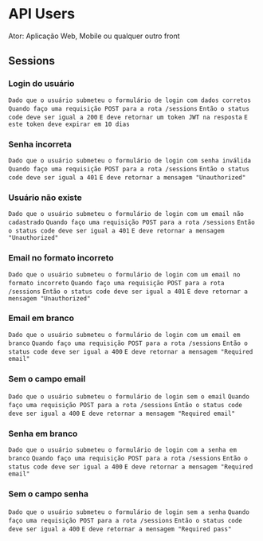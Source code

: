 # API Users

Ator: Aplicação Web, Mobile ou qualquer outro front

## Sessions

### Login do usuário

`Dado que o usuário submeteu o formulário de login com dados corretos`
`Quando faço uma requisição POST para a rota /sessions`
`Então o status code deve ser igual a 200`
`E deve retornar um token JWT na resposta`
`E este token deve expirar em 10 dias`

### Senha incorreta

`Dado que o usuário submeteu o formulário de login com senha inválida`
`Quando faço uma requisição POST para a rota /sessions`
`Então o status code deve ser igual a 401` 
`E deve retornar a mensagem "Unauthorized"`

### Usuário não existe

`Dado que o usuário submeteu o formulário de login com um email não cadastrado`
`Quando faço uma requisição POST para a rota /sessions`
`Então o status code deve ser igual a 401` 
`E deve retornar a mensagem "Unauthorized"`

### Email no formato incorreto

`Dado que o usuário submeteu o formulário de login com um email no formato incorreto`
`Quando faço uma requisição POST para a rota /sessions`
`Então o status code deve ser igual a 401` 
`E deve retornar a mensagem "Unauthorized"`

### Email em branco

`Dado que o usuário submeteu o formulário de login com um email em branco`
`Quando faço uma requisição POST para a rota /sessions`
`Então o status code deve ser igual a 400` 
`E deve retornar a mensagem "Required email"`

### Sem o campo email

`Dado que o usuário submeteu o formulário de login sem o email`
`Quando faço uma requisição POST para a rota /sessions`
`Então o status code deve ser igual a 400` 
`E deve retornar a mensagem "Required email"`

### Senha em branco

`Dado que o usuário submeteu o formulário de login com a senha em branco`
`Quando faço uma requisição POST para a rota /sessions`
`Então o status code deve ser igual a 400` 
`E deve retornar a mensagem "Required email"`

### Sem o campo senha

`Dado que o usuário submeteu o formulário de login sem a senha`
`Quando faço uma requisição POST para a rota /sessions`
`Então o status code deve ser igual a 400` 
`E deve retornar a mensagem "Required pass"`
